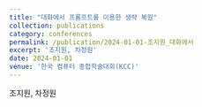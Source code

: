 ```yaml
---
title: "대화에서 프롬프트를 이용한 생략 복원"
collection: publications
category: conferences
permalink: /publication/2024-01-01-조지원_대화에서
excerpt: '조지원, 차정원'
date: 2024-01-01
venue: '한국 컴퓨터 종합학술대회(KCC)'
---
```

조지원, 차정원
